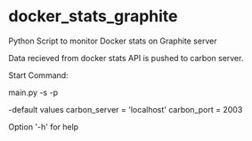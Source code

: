 # docker_stats_graphite
Python Script to monitor Docker stats on Graphite server

Data recieved from docker stats API is pushed to carbon server.


Start Command:

main.py -s <graphite server> -p <carbon port>

-default values
 carbon_server = 'localhost'
 carbon_port = 2003

Option '-h' for help

